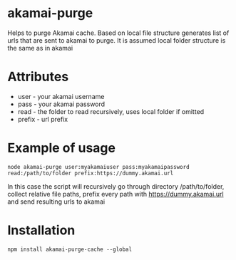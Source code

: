 # akamai-purge
Helps to purge Akamai cache. Based on local file structure generates list of urls that are sent to akamai to purge. It is assumed local folder structure is the same as in akamai

# Attributes
* user - your akamai username
* pass - your akamai password
* read - the folder to read recursively, uses local folder if omitted
* prefix - url prefix

# Example of usage
```
node akamai-purge user:myakamaiuser pass:myakamaipassword read:/path/to/folder prefix:https://dummy.akamai.url
```
In this case the script will recursively go through directory /path/to/folder, collect relative file paths, prefix every path with https://dummy.akamai.url and send resulting urls to akamai

# Installation
```
npm install akamai-purge-cache --global
```
